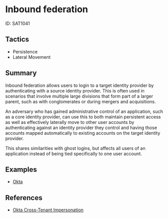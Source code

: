 # Inbound federation
ID: SAT1041

## Tactics
* Persistence
* Lateral Movement

## Summary
Inbound federation allows users to login to a target identity provider by authenticating with a source identity provider. This is often used in scenarios that involve multiple large divisions that form part of a larger parent, such as with conglomerates or during mergers and acquisitions.

An adversary who has gained administrative control of an application, such as a core identity provider, can use this to both maintain persistent access as well as effectively laterally move to other user accounts by authenticating against an identity provider they control and having those accounts mapped automatically to existing accounts on the target identity provider.

This shares similarities with ghost logins, but affects all users of an application instead of being tied specifically to one user account. 

## Examples
* [Okta](examples/okta.md)

## References
* [Okta Cross-Tenant Impersonation](https://sec.okta.com/articles/2023/08/cross-tenant-impersonation-prevention-and-detection)

